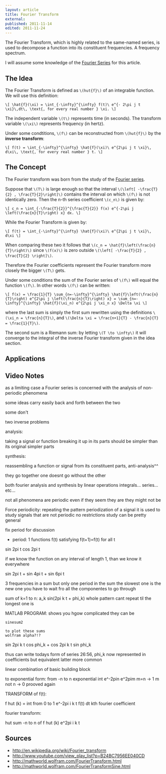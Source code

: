 ```yaml
---
layout: article
title: Fourier Transform
external:
published: 2011-11-14
edited: 2011-11-24
---
```


The Fourier Transform, which is highly related to the same-named series, is used to decompose a function into its constituent frequencies.
A frequency spectrum.

I will assume some knowledge of the [Fourier Series](/scientia/math/fourier-series) for this article.

## The Idea

The Fourier Transform is defined as `\(hut{f}\)` of an integrable function. We will use this definition:

`\[
\hat{f}(\xi) = \int_{-\infty}^{\infty} f(t)\ e^{- 2\pi j t \xi}\,dt\, \text{, for every real number } \xi.
\]`

The independent variable `\(t\)` represents time (in seconds).
The transform variable `\(\xi\)` represents frequency (in hertz).

Under some condtitions, `\(f\)` can be reconstructed from `\(hut{f}\)` by the **inverse transform**:

`\[
f(t) = \int_{-\infty}^{\infty} \hat{f}(\xi)\ e^{2\pi j t \xi}\, d\xi\, \text{, for every real number } t.
\]`

## The Concept

The Fourier transform was born from the study of the [Fourier series](/scientia/math/fourier-series).

Suppose that `\(T\)` is large enough so that the interval `\(\left[ -\frac{T}{2} , \frac{T}{2}\right]\)` contains the interval on which `\(f\)` is not identically zero.
Then the n-th series coefficient `\(c_n\)` is given by:

`\[
c_n = \int_{-\frac{T}{2}}^{\frac{T}{2}} f(x) e^{-2\pi j \left(\frac{n}{T}\right) x} dx.
\]`

While the Fourier Transform is given by:

`\[
f(t) = \int_{-\infty}^{\infty} \hat{f}(\xi)\ e^{2\pi j t \xi}\, d\xi
\]`

When comparing these two it follows that `\(c_n = \hat{f}\left(\frac{n}{T}\right)\)` since `\(f(x)\)` is zero outside `\(\left[ -\frac{T}{2} , \frac{T}{2} \right]\)`.

Therefore the Fourier coefficients represent the Fourier transform more closely the bigger `\(T\)` gets.

Under some conditions the sum of the Fourier series of `\(f\)` will equal the function `\(f\)`. In other words `\(f\)` can be written:

`\[
f(x) = \frac{1}{T} \sum_{n=-\infty}^{\infty} \hat{f}\left(\frac{n}{T}\right) e^{2\pi j \left(\frac{n}{T}\right) x} = \sum_{n=-\infty}^{\infty} \hat{f}(\xi_n) e^{2\pi j \xi_n x} \Delta \xi
\]`

where the last sum is simply the first sum rewritten using the definitions `\(\xi_n = \frac{n}{T}\)`, and `\(\Delta \xi = \frac{n+1}{T} - \frac{n}{T} = \frac{1}{T}\)`.

The second sum is a Riemann sum: by letting `\(T \to \infty\)` it will converge to the integral of the inverse Fourier transform given in the idea section.

## Applications

## Video Notes

as a limiting case a Fourier series is concerned with the analysis of non-periodic phenomena

some ideas carry easily back and forth between the two

some don't

two inverse problems

analysis:

  taking a signal or function breaking it up in its parts
    should be simpler than its original
    simpler parts

synthesis:

  reassembling a function or signal from its constituent parts, anti-analysis^^

they go together
one doesnt go without the other

both fourier analysis and synthesis
  by linear operations
  integrals... series... etc...

not all phenomena are periodic
  even if they seem they are they might not be

Force periodicity:
  repeating the pattern
  periodization of a signal
    it is used to study signals that are not periodic
  no restrictions
  study can be pretty general

fix period for discussion
  - period: 1
functions f(t) satisfying f(t+1)=f(t) for all t

sin 2pi t
cos 2pi t

if we know the function on any interval of length 1, than we know it everywhere

sin 2pi t + sin 4pi t + sin 6pi t

3 frequencies in a sum
but only one period in the sum
the slowest one is the new one
  you have to wait fro all the componentes to go through

sum of k=1 to n: a_k sin(2pi k t + phi_k)
whole pattern cant repeat til the longest one is

MATLAB PROGRAM:
    shows you hgow complicated they can be

    sinesum2

    to plot these sums
    wolfram alpha?!?

sin 2pi k t cos phi_k + cos 2pi k t sin phi_k

thus can write todays form of series 26:56,
 phi_k now represented in coefficients
 but equivalent
 latter more common

linear combination of basic building block

to exponential form: from -n to n
exponential int e^-2pin e^2pim
m=n -> 1
m not n -> 0
prooved again

TRANSFORM of f(t):

f hut (k) = int from 0 to 1 e^-2pi i k t f(t) dt
kth fourier coefficient

fourier transform:

hut sum -n to n of f hut (k) e^2pi i k t



## Sources

* http://en.wikipedia.org/wiki/Fourier_transform
* http://www.youtube.com/view_play_list?p=B24BC7956EE040CD
* http://mathworld.wolfram.com/FourierTransform.html
* http://mathworld.wolfram.com/FourierTransformSine.html